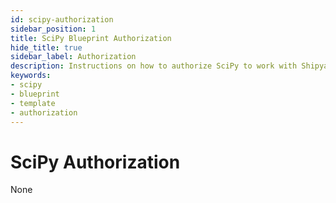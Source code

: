 ```yaml
---
id: scipy-authorization
sidebar_position: 1
title: SciPy Blueprint Authorization
hide_title: true
sidebar_label: Authorization
description: Instructions on how to authorize SciPy to work with Shipyard's low-code SciPy templates.
keywords:
- scipy
- blueprint
- template
- authorization
---
```


# SciPy Authorization
None
